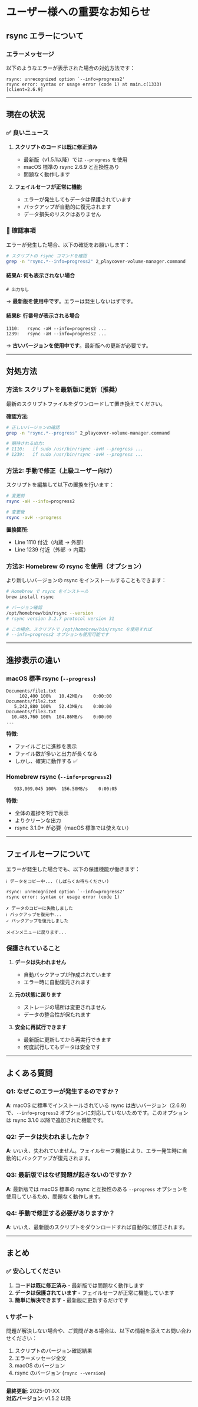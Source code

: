 # ユーザー様への重要なお知らせ

## rsync エラーについて

### エラーメッセージ
以下のようなエラーが表示された場合の対処方法です：

```
rsync: unrecognized option `--info=progress2'
rsync error: syntax or usage error (code 1) at main.c(1333) [client=2.6.9]
```

---

## 現在の状況

### ✅ 良いニュース

1. **スクリプトのコードは既に修正済み**
   - 最新版（v1.5.1以降）では `--progress` を使用
   - macOS 標準の rsync 2.6.9 と互換性あり
   - 問題なく動作します

2. **フェイルセーフが正常に機能**
   - エラーが発生してもデータは保護されています
   - バックアップが自動的に復元されます
   - データ損失のリスクはありません

### 📝 確認事項

エラーが発生した場合、以下の確認をお願いします：

```bash
# スクリプトの rsync コマンドを確認
grep -n "rsync.*--info=progress2" 2_playcover-volume-manager.command
```

#### 結果A: 何も表示されない場合
```
# 出力なし
```
→ **最新版を使用中です**。エラーは発生しないはずです。

#### 結果B: 行番号が表示される場合
```
1110:   rsync -aH --info=progress2 ...
1239:   rsync -aH --info=progress2 ...
```
→ **古いバージョンを使用中です**。最新版への更新が必要です。

---

## 対処方法

### 方法1: スクリプトを最新版に更新（推奨）

最新のスクリプトファイルをダウンロードして置き換えてください。

**確認方法**:
```bash
# 正しいバージョンの確認
grep -n "rsync.*--progress" 2_playcover-volume-manager.command

# 期待される出力:
# 1110:   if sudo /usr/bin/rsync -avH --progress ...
# 1239:   if sudo /usr/bin/rsync -avH --progress ...
```

### 方法2: 手動で修正（上級ユーザー向け）

スクリプトを編集して以下の置換を行います：

```bash
# 変更前
rsync -aH --info=progress2

# 変更後
rsync -avH --progress
```

**置換箇所**:
- Line 1110 付近（内蔵 → 外部）
- Line 1239 付近（外部 → 内蔵）

### 方法3: Homebrew の rsync を使用（オプション）

より新しいバージョンの rsync をインストールすることもできます：

```bash
# Homebrew で rsync をインストール
brew install rsync

# バージョン確認
/opt/homebrew/bin/rsync --version
# rsync version 3.2.7 protocol version 31

# この場合、スクリプトで /opt/homebrew/bin/rsync を使用すれば
# --info=progress2 オプションも使用可能です
```

---

## 進捗表示の違い

### macOS 標準 rsync (`--progress`)

```
Documents/file1.txt
     102,400 100%   10.42MB/s    0:00:00
Documents/file2.txt
   5,242,880 100%   52.43MB/s    0:00:00
Documents/file3.txt
  10,485,760 100%  104.86MB/s    0:00:00
...
```

**特徴**:
- ファイルごとに進捗を表示
- ファイル数が多いと出力が長くなる
- しかし、確実に動作する ✅

### Homebrew rsync (`--info=progress2`)

```
   933,009,045 100%  156.50MB/s    0:00:05
```

**特徴**:
- 全体の進捗を1行で表示
- よりクリーンな出力
- rsync 3.1.0+ が必要（macOS 標準では使えない）

---

## フェイルセーフについて

エラーが発生した場合でも、以下の保護機能が働きます：

```
ℹ データをコピー中... (しばらくお待ちください)

rsync: unrecognized option `--info=progress2'
rsync error: syntax or usage error (code 1)

✗ データのコピーに失敗しました
ℹ バックアップを復元中...
✓ バックアップを復元しました

メインメニューに戻ります...
```

### 保護されていること

1. **データは失われません**
   - 自動バックアップが作成されています
   - エラー時に自動復元されます

2. **元の状態に戻ります**
   - ストレージの場所は変更されません
   - データの整合性が保たれます

3. **安全に再試行できます**
   - 最新版に更新してから再実行できます
   - 何度試行してもデータは安全です

---

## よくある質問

### Q1: なぜこのエラーが発生するのですか？

**A**: macOS に標準でインストールされている rsync は古いバージョン（2.6.9）で、`--info=progress2` オプションに対応していないためです。このオプションは rsync 3.1.0 以降で追加された機能です。

### Q2: データは失われましたか？

**A**: いいえ、失われていません。フェイルセーフ機能により、エラー発生時に自動的にバックアップが復元されます。

### Q3: 最新版ではなぜ問題が起きないのですか？

**A**: 最新版では macOS 標準の rsync と互換性のある `--progress` オプションを使用しているため、問題なく動作します。

### Q4: 手動で修正する必要がありますか？

**A**: いいえ、最新版のスクリプトをダウンロードすれば自動的に修正されます。

---

## まとめ

### ✅ 安心してください

1. **コードは既に修正済み** - 最新版では問題なく動作します
2. **データは保護されています** - フェイルセーフが正常に機能しています
3. **簡単に解決できます** - 最新版に更新するだけです

### 📞 サポート

問題が解決しない場合や、ご質問がある場合は、以下の情報を添えてお問い合わせください：

1. スクリプトのバージョン確認結果
2. エラーメッセージ全文
3. macOS のバージョン
4. rsync のバージョン (`rsync --version`)

---

**最終更新**: 2025-01-XX  
**対応バージョン**: v1.5.2 以降
